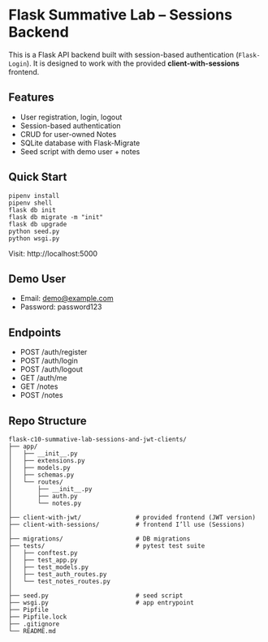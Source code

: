 # Flask Summative Lab – Sessions Backend

This is a Flask API backend built with session-based authentication (`Flask-Login`).
It is designed to work with the provided **client-with-sessions** frontend.

## Features
- User registration, login, logout
- Session-based authentication
- CRUD for user-owned Notes
- SQLite database with Flask-Migrate
- Seed script with demo user + notes

## Quick Start
```
pipenv install
pipenv shell
flask db init
flask db migrate -m "init"
flask db upgrade
python seed.py
python wsgi.py
```

Visit: http://localhost:5000

## Demo User
- Email: demo@example.com
- Password: password123

## Endpoints
- POST /auth/register
- POST /auth/login
- POST /auth/logout
- GET /auth/me
- GET /notes
- POST /notes

## Repo Structure

```
flask-c10-summative-lab-sessions-and-jwt-clients/
├── app/
│   ├── __init__.py
│   ├── extensions.py
│   ├── models.py
│   ├── schemas.py
│   └── routes/
│       ├── __init__.py
│       ├── auth.py
│       └── notes.py
│
├── client-with-jwt/               # provided frontend (JWT version)
├── client-with-sessions/          # frontend I’ll use (Sessions)
│
├── migrations/                    # DB migrations
├── tests/                         # pytest test suite
│   ├── conftest.py
│   ├── test_app.py
│   ├── test_models.py
│   ├── test_auth_routes.py
│   └── test_notes_routes.py
│
├── seed.py                        # seed script
├── wsgi.py                        # app entrypoint
├── Pipfile
├── Pipfile.lock
├── .gitignore
└── README.md
```